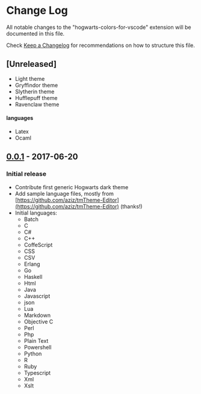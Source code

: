 # Change Log

All notable changes to the "hogwarts-colors-for-vscode" extension will be documented in this file.

Check [Keep a Changelog](http://keepachangelog.com/) for recommendations on how to structure this file.

## [Unreleased]

- Light theme
- Gryffindor theme
- Slytherin theme
- Hufflepuff theme
- Ravenclaw theme

#### languages

- Latex
- Ocaml

## [0.0.1] - 2017-06-20

### Initial release

- Contribute first generic Hogwarts dark theme
- Add sample language files, mostly from [https://github.com/aziz/tmTheme-Editor](https://github.com/aziz/tmTheme-Editor) (thanks!)
- Initial languages:
  - Batch
  - C
  - C#
  - C++
  - CoffeScript
  - CSS
  - CSV
  - Erlang
  - Go
  - Haskell
  - Html
  - Java
  - Javascript
  - json
  - Lua
  - Markdown
  - Objective C
  - Perl
  - Php
  - Plain Text
  - Powershell
  - Python
  - R
  - Ruby
  - Typescript
  - Xml
  - Xslt
  
[0.0.1]: https://github.com/xxxxx